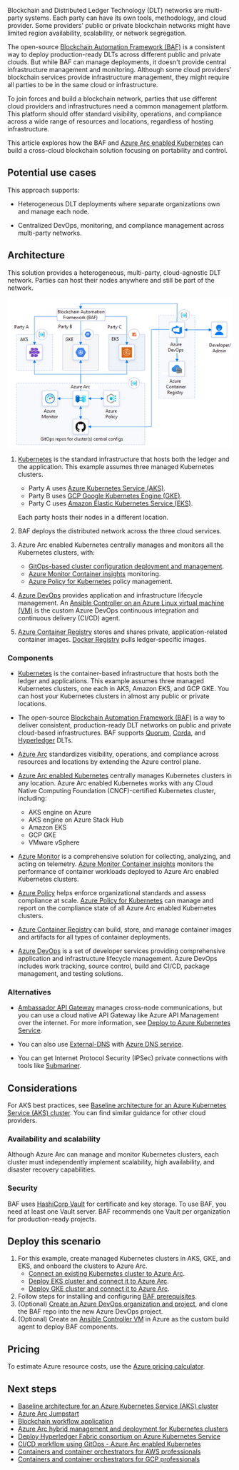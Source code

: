 Blockchain and Distributed Ledger Technology (DLT) networks are multi-party systems. Each party can have its own tools, methodology, and cloud provider. Some providers' public or private blockchain networks might have limited region availability, scalability, or network segregation.

The open-source [Blockchain Automation Framework (BAF)](https://blockchain-automation-framework.readthedocs.io/) is a consistent way to deploy production-ready DLTs across different public and private clouds. But while BAF can manage deployments, it doesn't provide central infrastructure management and monitoring. Although some cloud providers' blockchain services provide infrastructure management, they might require all parties to be in the same cloud or infrastructure.

To join forces and build a blockchain network, parties that use different cloud providers and infrastructures need a common management platform. This platform should offer standard visibility, operations, and compliance across a wide range of resources and locations, regardless of hosting infrastructure.

This article explores how the BAF and [Azure Arc enabled Kubernetes](/azure/azure-arc/kubernetes/overview) can build a cross-cloud blockchain solution focusing on portability and control.

## Potential use cases

This approach supports:

- Heterogeneous DLT deployments where separate organizations own and manage each node.

- Centralized DevOps, monitoring, and compliance management across multi-party networks.

## Architecture

This solution provides a heterogeneous, multi-party, cloud-agnostic DLT network. Parties can host their nodes anywhere and still be part of the network.

![Diagram showing a three-party blockchain network with each party using a different cloud provider, managed and monitored through BAF and Azure Arc.](media/multi-cloud-blockchain-network.png)

1. [Kubernetes](https://kubernetes.io/) is the standard infrastructure that hosts both the ledger and the application. This example assumes three managed Kubernetes clusters.
   - Party A uses [Azure Kubernetes Service (AKS)](/azure/aks/intro-kubernetes).
   - Party B uses [GCP Google Kubernetes Engine (GKE)](https://cloud.google.com/kubernetes-engine).
   - Party C uses [Amazon Elastic Kubernetes Service (EKS)](https://aws.amazon.com/eks/).
   
   Each party hosts their nodes in a different location.
   
1. BAF deploys the distributed network across the three cloud services.
   
1. Azure Arc enabled Kubernetes centrally manages and monitors all the Kubernetes clusters, with:
   
   - [GitOps-based cluster configuration deployment and management](/azure/azure-arc/kubernetes/conceptual-configurations).
   - [Azure Monitor Container insights](/azure/azure-monitor/containers/container-insights-analyze) monitoring.
   - [Azure Policy for Kubernetes](/azure/governance/policy/concepts/policy-for-kubernetes) policy management.
   
1. [Azure DevOps](https://dev.azure.com/) provides application and infrastructure lifecycle management. An [Ansible Controller on an Azure Linux virtual machine (VM)](https://azuredevopslabs.com/labs/vstsextend/ansible/) is the custom Azure DevOps continuous integration and continuous delivery (CI/CD) agent.
   
1. [Azure Container Registry](https://azure.microsoft.com/services/container-registry/) stores and shares private, application-related container images. [Docker Registry](https://docs.docker.com/registry/) pulls ledger-specific images.

### Components

- [Kubernetes](https://kubernetes.io/) is the container-based infrastructure that hosts both the ledger and applications. This example assumes three managed Kubernetes clusters, one each in AKS, Amazon EKS, and GCP GKE. You can host your Kubernetes clusters in almost any public or private locations.
  
- The open-source [Blockchain Automation Framework (BAF)](https://blockchain-automation-framework.readthedocs.io/) is a way to deliver consistent, production-ready DLT networks on public and private cloud-based infrastructures. BAF supports [Quorum](https://consensys.net/quorum/), [Corda](https://www.corda.net/), and [Hyperledger](https://www.hyperledger.org/) DLTs.
  
- [Azure Arc](https://azure.microsoft.com/services/azure-arc/) standardizes visibility, operations, and compliance across resources and locations by extending the Azure control plane.
  
- [Azure Arc enabled Kubernetes](/azure/azure-arc/kubernetes/overview) centrally manages Kubernetes clusters in any location. Azure Arc enabled Kubernetes works with any Cloud Native Computing Foundation (CNCF)-certified Kubernetes cluster, including:
  
  - AKS engine on Azure
  - AKS engine on Azure Stack Hub
  - Amazon EKS
  - GCP GKE
  - VMware vSphere
  
- [Azure Monitor](https://azure.microsoft.com/services/monitor/) is a comprehensive solution for collecting, analyzing, and acting on telemetry. [Azure Monitor Container insights](/azure/azure-monitor/containers/container-insights-overview) monitors the performance of container workloads deployed to Azure Arc enabled Kubernetes clusters.

- [Azure Policy](https://azure.microsoft.com/services/azure-policy/) helps enforce organizational standards and assess compliance at scale. [Azure Policy for Kubernetes](/azure/governance/policy/concepts/policy-for-kubernetes) can manage and report on the compliance state of all Azure Arc enabled Kubernetes clusters.
  
- [Azure Container Registry](https://azure.microsoft.com/services/container-registry/) can build, store, and manage container images and artifacts for all types of container deployments.
  
- [Azure DevOps](https://azure.microsoft.com/services/devops/) is a set of developer services providing comprehensive application and infrastructure lifecycle management. Azure DevOps includes work tracking, source control, build and CI/CD, package management, and testing solutions.

### Alternatives

- [Ambassador API Gateway](https://www.getambassador.io/products/api-gateway/) manages cross-node communications, but you can use a cloud native API Gateway like Azure API Management over the internet. For more information, see [Deploy to Azure Kubernetes Service](/azure/api-management/how-to-deploy-self-hosted-gateway-azure-kubernetes-service).
  
-  You can also use [External-DNS](https://github.com/kubernetes-sigs/external-dns) with [Azure DNS service](https://azure.microsoft.com/services/dns).
  
- You can get Internet Protocol Security (IPSec) private connections with tools like [Submariner](https://submariner.io/).

## Considerations

For AKS best practices, see [Baseline architecture for an Azure Kubernetes Service (AKS) cluster](../../reference-architectures/containers/aks/secure-baseline-aks.yml). You can find similar guidance for other cloud providers.

### Availability and scalability

Although Azure Arc can manage and monitor Kubernetes clusters, each cluster must independently implement scalability, high availability, and disaster recovery capabilities.

### Security

BAF uses [HashiCorp Vault](https://www.hashicorp.com/products/vault) for certificate and key storage. To use BAF, you need at least one Vault server. BAF recommends one Vault per organization for production-ready projects.

## Deploy this scenario

1. For this example, create managed Kubernetes clusters in AKS, GKE, and EKS, and onboard the clusters to Azure Arc.
   - [Connect an existing Kubernetes cluster to Azure Arc](https://azurearcjumpstart.io/azure_arc_jumpstart/azure_arc_k8s/general/onboard_k8s/).
   - [Deploy EKS cluster and connect it to Azure Arc](https://azurearcjumpstart.io/azure_arc_jumpstart/azure_arc_k8s/eks/eks_terraform/).
   - [Deploy GKE cluster and connect it to Azure Arc](https://azurearcjumpstart.io/azure_arc_jumpstart/azure_arc_k8s/gke/gke_terraform/).
1.  Follow steps for installing and configuring [BAF prerequisites](https://blockchain-automation-framework.readthedocs.io/en/latest/prerequisites.html).
1.  (Optional) [Create an Azure DevOps organization and project](/azure/devops/organizations/accounts/create-organization), and clone the BAF repo into the new Azure DevOps project.
1.  (Optional) Create an [Ansible Controller VM](https://azuredevopslabs.com/labs/vstsextend/ansible/) in Azure as the custom build agent to deploy BAF components.

## Pricing

To estimate Azure resource costs, use the [Azure pricing calculator](https://azure.microsoft.com/pricing/calculator/).

## Next steps

- [Baseline architecture for an Azure Kubernetes Service (AKS) cluster](../../reference-architectures/containers/aks/secure-baseline-aks.yml)
- [Azure Arc Jumpstart](https://azurearcjumpstart.io/)
- [Blockchain workflow application](../../solution-ideas/articles/blockchain-workflow-application.yml)
- [Azure Arc hybrid management and deployment for Kubernetes clusters](../../hybrid/arc-hybrid-kubernetes.yml)
- [Deploy Hyperledger Fabric consortium on Azure Kubernetes Service](/azure/blockchain/templates/hyperledger-fabric-consortium-azure-kubernetes-service)
- [CI/CD workflow using GitOps - Azure Arc enabled Kubernetes](/azure/azure-arc/kubernetes/conceptual-gitops-ci-cd)
- [Containers and container orchestrators for AWS professionals](../../aws-professional/compute.md#containers-and-container-orchestrators)
- [Containers and container orchestrators for GCP professionals](../../gcp-professional/services.md#containers-and-container-orchestrators)